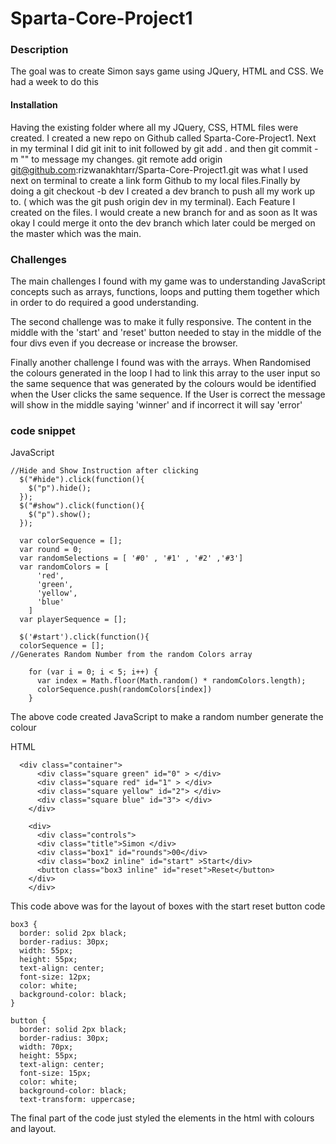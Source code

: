 # Sparta-Core-Project1

### Description

The goal was to create Simon says game using JQuery, HTML and CSS. We had a week to do this

#### Installation
Having the existing folder where all my JQuery, CSS, HTML files were created. I created a new repo on Github called Sparta-Core-Project1. Next in my terminal I did git init to init followed by git add . and then git commit -m "" to message my changes. git remote add origin git@github.com:rizwanakhtarr/Sparta-Core-Project1.git was what I used next on terminal to create a link form Github to my local files.Finally by doing a git checkout -b dev I created a dev branch to push all my work up to. ( which was the git push origin dev in my terminal). Each Feature I created on the files. I would create a new branch for and as soon as It was okay I could merge it onto the dev branch which later could be merged on the master which was the main.

### Challenges
The main challenges I found with my game was to understanding JavaScript concepts such as arrays, functions, loops and putting them together which in order to do required a good understanding.

The second challenge was to make it fully responsive. The content in the middle with the 'start' and 'reset' button needed to stay in the middle of the four divs even if you decrease or increase the browser.

Finally another challenge I found was with the arrays. When Randomised the colours generated in the loop I had to link this array to the user input so the same sequence that was generated by the colours would be identified when the User clicks the same sequence. If the User is correct the message will show in the middle saying 'winner' and if incorrect it will say 'error'

### code snippet

JavaScript

```
//Hide and Show Instruction after clicking
  $("#hide").click(function(){
    $("p").hide();
  });
  $("#show").click(function(){
    $("p").show();
  });

  var colorSequence = [];
  var round = 0;
  var randomSelections = [ '#0' , '#1' , '#2' ,'#3']
  var randomColors = [
      'red',
      'green',
      'yellow',
      'blue'
    ]
  var playerSequence = [];

  $('#start').click(function(){
  colorSequence = [];
//Generates Random Number from the random Colors array

    for (var i = 0; i < 5; i++) {
      var index = Math.floor(Math.random() * randomColors.length);
      colorSequence.push(randomColors[index])
    }

```

The above code created JavaScript to make a random number generate the colour

HTML

```
  <div class="container">
      <div class="square green" id="0" > </div>
      <div class="square red" id="1" > </div>
      <div class="square yellow" id="2"> </div>
      <div class="square blue" id="3"> </div>
    </div>

    <div>
      <div class="controls">
      <div class="title">Simon </div>
      <div class="box1" id="rounds">00</div>
      <div class="box2 inline" id="start" >Start</div>
      <button class="box3 inline" id="reset">Reset</button>
    </div>
    </div>

```
This code above was for the layout of boxes with the start reset button code

```
box3 {
  border: solid 2px black;
  border-radius: 30px;
  width: 55px;
  height: 55px;
  text-align: center;
  font-size: 12px;
  color: white;
  background-color: black;
}

button {
  border: solid 2px black;
  border-radius: 30px;
  width: 70px;
  height: 55px;
  text-align: center;
  font-size: 15px;
  color: white;
  background-color: black;
  text-transform: uppercase;

```

The final part of the code just styled the elements in the html with colours and layout.
